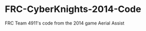 FRC-CyberKnights-2014-Code
==========================

FRC Team 4911's code from the 2014 game Aerial Assist
